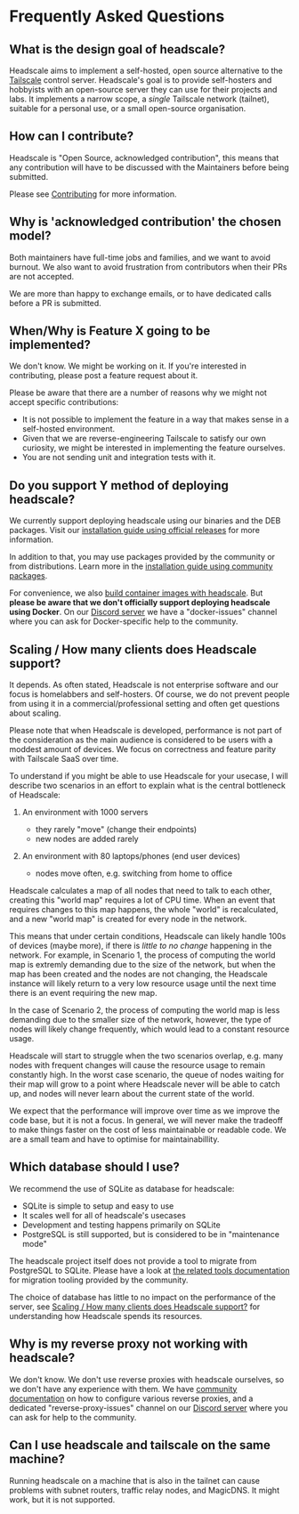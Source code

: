 # Frequently Asked Questions

## What is the design goal of headscale?

Headscale aims to implement a self-hosted, open source alternative to the
[Tailscale](https://tailscale.com/) control server. Headscale's goal is to
provide self-hosters and hobbyists with an open-source server they can use for
their projects and labs. It implements a narrow scope, a _single_ Tailscale
network (tailnet), suitable for a personal use, or a small open-source
organisation.

## How can I contribute?

Headscale is "Open Source, acknowledged contribution", this means that any
contribution will have to be discussed with the Maintainers before being submitted.

Please see [Contributing](contributing.md) for more information.

## Why is 'acknowledged contribution' the chosen model?

Both maintainers have full-time jobs and families, and we want to avoid burnout. We also want to avoid frustration from contributors when their PRs are not accepted.

We are more than happy to exchange emails, or to have dedicated calls before a PR is submitted.

## When/Why is Feature X going to be implemented?

We don't know. We might be working on it. If you're interested in contributing, please post a feature request about it.

Please be aware that there are a number of reasons why we might not accept specific contributions:

- It is not possible to implement the feature in a way that makes sense in a self-hosted environment.
- Given that we are reverse-engineering Tailscale to satisfy our own curiosity, we might be interested in implementing the feature ourselves.
- You are not sending unit and integration tests with it.

## Do you support Y method of deploying headscale?

We currently support deploying headscale using our binaries and the DEB packages. Visit our [installation guide using
official releases](../setup/install/official.md) for more information.

In addition to that, you may use packages provided by the community or from distributions. Learn more in the
[installation guide using community packages](../setup/install/community.md).

For convenience, we also [build container images with headscale](../setup/install/container.md). But **please be aware that
we don't officially support deploying headscale using Docker**. On our [Discord server](https://discord.gg/c84AZQhmpx)
we have a "docker-issues" channel where you can ask for Docker-specific help to the community.

## Scaling / How many clients does Headscale support?

It depends. As often stated, Headscale is not enterprise software and our focus
is homelabbers and self-hosters. Of course, we do not prevent people from using
it in a commercial/professional setting and often get questions about scaling.

Please note that when Headscale is developed, performance is not part of the
consideration as the main audience is considered to be users with a moddest
amount of devices. We focus on correctness and feature parity with Tailscale
SaaS over time.

To understand if you might be able to use Headscale for your usecase, I will
describe two scenarios in an effort to explain what is the central bottleneck
of Headscale:

1. An environment with 1000 servers

    - they rarely  "move" (change their endpoints)
    - new nodes are added rarely

2. An environment with 80 laptops/phones (end user devices)

    - nodes move often, e.g. switching from home to office

Headscale calculates a map of all nodes that need to talk to each other,
creating this "world map" requires a lot of CPU time. When an event that
requires changes to this map happens, the whole "world" is recalculated, and a
new "world map" is created for every node in the network.

This means that under certain conditions, Headscale can likely handle 100s
of devices (maybe more), if there is _little to no change_ happening in the
network. For example, in Scenario 1, the process of computing the world map is
extremly demanding due to the size of the network, but when the map has been
created and the nodes are not changing, the Headscale instance will likely
return to a very low resource usage until the next time there is an event
requiring the new map.

In the case of Scenario 2, the process of computing the world map is less
demanding due to the smaller size of the network, however, the type of nodes
will likely change frequently, which would lead to a constant resource usage.

Headscale will start to struggle when the two scenarios overlap, e.g. many nodes
with frequent changes will cause the resource usage to remain constantly high.
In the worst case scenario, the queue of nodes waiting for their map will grow
to a point where Headscale never will be able to catch up, and nodes will never
learn about the current state of the world.

We expect that the performance will improve over time as we improve the code
base, but it is not a focus. In general, we will never make the tradeoff to make
things faster on the cost of less maintainable or readable code. We are a small
team and have to optimise for maintainabillity.

## Which database should I use?

We recommend the use of SQLite as database for headscale:

- SQLite is simple to setup and easy to use
- It scales well for all of headscale's usecases
- Development and testing happens primarily on SQLite
- PostgreSQL is still supported, but is considered to be in "maintenance mode"

The headscale project itself does not provide a tool to migrate from PostgreSQL to SQLite. Please have a look at [the
related tools documentation](../ref/integration/tools.md) for migration tooling provided by the community.

The choice of database has little to no impact on the performance of the server,
see [Scaling / How many clients does Headscale support?](#scaling-how-many-clients-does-headscale-support) for understanding how Headscale spends its resources.

## Why is my reverse proxy not working with headscale?

We don't know. We don't use reverse proxies with headscale ourselves, so we don't have any experience with them. We have
[community documentation](../ref/integration/reverse-proxy.md) on how to configure various reverse proxies, and a
dedicated "reverse-proxy-issues" channel on our [Discord server](https://discord.gg/c84AZQhmpx) where you can ask for
help to the community.

## Can I use headscale and tailscale on the same machine?

Running headscale on a machine that is also in the tailnet can cause problems with subnet routers, traffic relay nodes, and MagicDNS. It might work, but it is not supported.
